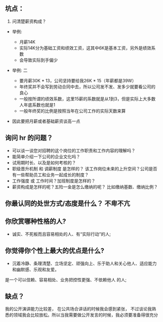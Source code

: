 ## 坑点：
1. 问清楚薪资构成？
  - 举例:
    - 月薪14K
    - 实际14K分为基础工资和绩效工资，这其中6K是基本工资，另外是绩效系数
    - 会导致实际到手偏少

  - 举例: 二
    - 要月薪30K * 13，公司坚持要给我26K * 15（年薪都是39W）
    - 年终奖并不会写到劳动合同中去，所以公司发不发、发多少就要看公司的良心
    - 一般按所谓的绩效系数，这里15薪的系数就是从1到3，但是实际上大多数人年底系数也就是1
    - 一般年终奖的比例是按照当年在公司工作的实际天数来算

  - 因此要把月薪或者基础薪资谈高一点



## 询问 hr 的问题？
  - 可以谈一谈您对招聘的这个岗位的工作职责和工作内容的理解吗？
  - 能简单介绍一下公司的企业文化吗？
  - 试用期时长、以及是如何考核的？
  - 职级晋升机制 和 调薪制度 是怎样的？ 该工作岗位未来的上升空间？公司是否有一些帮助员工和业务一起成长的制度？
  - 工作强度 或 工作时间？加班制度是怎样的？
  - 薪资构成是怎样的呢？五险一金是怎么缴纳的呢？ 比如缴纳基数、缴纳比例？



## 你最认同的处世方式/态度是什么？ 不卑不亢

## 你欣赏哪种性格的人?
  - 诚实、不死板而且容易相处的人、有“实际行动”的人;

## 你觉得你个性上最大的优点是什么?
- 沉着冷静、条理清楚、立场坚定、顽强向上、乐于助人和关心他人、适应能力和幽默感、乐观和友爱。



是一个可以信赖、容易相处、业务把控性更强、不依赖他人  的人;

## 缺点？
我的公开演讲能力比较差， 在公共场合讲话的时候我会感到紧张， 不过谈论我熟悉的领域我会比较放松。所以当我需要做公开发言的时候，我必须要准备得很充分